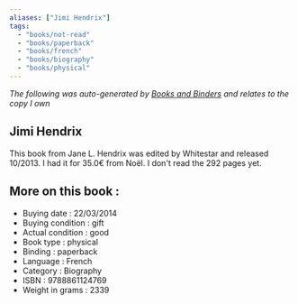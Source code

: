 ```yaml
---
aliases: ["Jimi Hendrix"] 
tags: 
  - "books/not-read" 
  - "books/paperback" 
  - "books/french"
  - "books/biography"
  - "books/physical"
---
```


_The following was auto-generated by [Books and Binders](Books%20and%20Binders.md) and relates to the copy I own_
## Jimi Hendrix
This book from Jane L. Hendrix was edited by Whitestar and released 10/2013. I had it for 35.0€ from Noël. I don't read the 292 pages yet.

## More on this book :
- Buying date : 22/03/2014
- Buying condition : gift
- Actual condition : good
- Book type : physical
- Binding : paperback
- Language : French
- Category : Biography
- ISBN : 9788861124769
- Weight in grams : 2339
